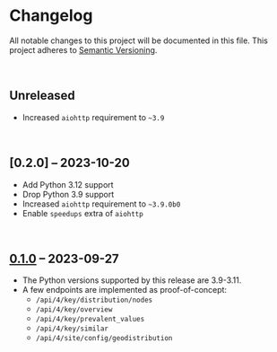 # Changelog
All notable changes to this project will be documented in this file.
This project adheres to [Semantic Versioning](http://semver.org/).

<br>

## Unreleased
* Increased `aiohttp` requirement to `~3.9`

<br>

## [0.2.0] – 2023-10-20
* Add Python 3.12 support
* Drop Python 3.9 support
* Increased `aiohttp` requirement to `~3.9.0b0`
* Enable `speedups` extra of `aiohttp`

<br>

## [0.1.0] – 2023-09-27
* The Python versions supported by this release are 3.9-3.11.
* A few endpoints are implemented as proof-of-concept:
  * `/api/4/key/distribution/nodes`
  * `/api/4/key/overview`
  * `/api/4/key/prevalent_values`
  * `/api/4/key/similar`
  * `/api/4/site/config/geodistribution`

[0.1.0]: https://github.com/timwie/aio-taginfo/releases/tag/v0.1.0
[0.1.0]: https://github.com/timwie/aio-taginfo/releases/tag/v0.2.0
